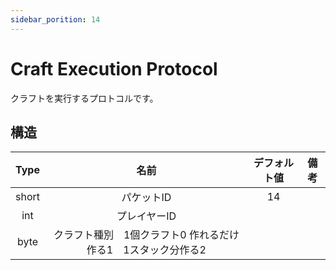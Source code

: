 ```yaml
---
sidebar_porition: 14
---
```


# Craft Execution Protocol

クラフトを実行するプロトコルです。

## 構造

| Type  | 名前                                                                            | デフォルト値 | 備考 | 
| :---: | :-----------------------------------------------------------------------------: | :----------: | :--: | 
| short | パケットID                                                                       | 14            |      | 
| int   | プレイヤーID                                                                     |              |      | 
| byte  | クラフト種別　1個クラフト0 作れるだけ作る1　1スタック分作る2                         |              |      | 